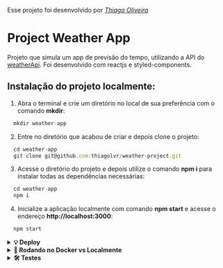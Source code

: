 Esse projeto foi desenvolvido por _[Thiago Oliveira](www.linkedin.com/in/thiagolvr)_

# Project Weather App

Projeto que simula um app de previsão do tempo, utilizando a API do [weatherApi](https://weatherapi.com/).
Foi desenvolvido com reactjs e styled-components.

## Instalação do projeto localmente:

1. Abra o terminal e crie um diretório no local de sua preferência com o comando **mkdir**:

```javascript
  mkdir weather-app
```

2. Entre no diretório que acabou de criar e depois clone o projeto:

```javascript
  cd weather-app
  git clone git@github.com:thiagolvr/weather-project.git
```

3. Acesse o diretório do projeto e depois utilize o comando **npm i** para instalar todas as dependências necessárias:

```javascript
  cd weather-app
  npm i
```

4. Inicialize a aplicação localmente com comando **npm start** e acesse o endereço **http://localhost:3000**:

```javascript
  npm start
```

<details>
  <summary>
    <strong>💡 Deploy</strong>
  </summary><br>

- Foi utilizado o serviço Netlify para fazer o deploy da aplicação.
- A aplicação está disponível no endereço: https://weather-app-thiagolvr.netlify.app/
</details>

<details>
  <summary>
    <strong>🐳 Rodando no Docker vs Localmente</strong>
  </summary><br>

## Docker

> Rode os serviços `node` com o comando `docker compose up -d`.

- Esse serviço irá inicializar um container chamado `weather-app`.
- A partir daqui você pode rodar o container `weather-app` via CLI ou via um editor de código de sua preferência. Ex: VSCode.
- Lembre-se de verificar se a porta 3000 não está ocupada.
- A aplicação estará disponível em `http://localhost:3000`.
- A flag `-d` roda o container em segundo plano.
- Para parar o container, utilize o comando `docker compose down`.

> Use o comando `docker container exec -it weather-app sh`.

- Ele te dará acesso ao terminal interativo do container criado pelo compose, que está rodando em segundo plano.
- Você poderá usar esse terminal para executar os comandos do npm (`npm start`, `npm test`, `npm run test`, ...)

> As dependências já foram instaladas durante o processo com o comando `docker compose up -d`.

⚠ Atenção ⚠ Caso opte por utilizar o Docker, **TODOS** os comandos disponíveis no `package.json` (npm start, npm test, npm run test, ...) devem ser executados **DENTRO** do container, ou seja, no terminal que aparece após a execução do comando `docker container exec` citado acima.

## Localmente

> Instale as dependências com `npm install`

- Para rodar localmente, é preciso ter o node instalado na sua máquina.
- A versão do node precisa ser 16 ou superior.

</details>

<details>
  <summary>
    <strong>🛠 Testes</strong>
  </summary><br>

- Para executar os testes localmente, digite no terminal o comando `npm test`.
- Para executar os testes no Docker, digite no terminal o comando `docker container exec -it weather-app sh` e depois `npm test`.

<details>
  <summary>
    <strong>🛠 Cobertura</strong>
  </summary><br>

- Para executar a cobertura localmente, digite no terminal o comando `npm run test-coverage`.
- Para executar a cobertura no Docker, digite no terminal o comando `docker container exec -it weather-app sh` e depois `npm test-coverage`.

</details>

## Referências

[Documentação Oficial - Docker](https://docs.docker.com)<br>
[Documentação Oficial - React Hooks](https://react-redux.js.org/api/hooks)<br>
[Documentação Oficial - Styled Components](https://styled-components.com/docs)<br>
[Conventional Commits](https://www.conventionalcommits.org/en/v1.0.0/)<br>

